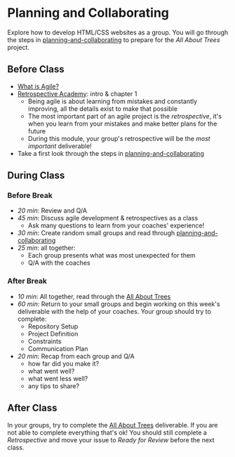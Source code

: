 # Planning and Collaborating

Explore how to develop HTML/CSS websites as a group. You will go through the
steps in
[planning-and-collaborating](https://github.com/hackyourfuturebelgium/planning-and-collaborating)
to prepare for the _All About Trees_ project.

## Before Class

- [What is Agile?](https://www.youtube.com/watch?v=Z9QbYZh1YXY&list=PLBUu5aGDLKnbeEx8U-5r436bw6p9wv1rS)
- [Retrospective Academy](https://www.retrium.com/ultimate-guide-to-agile-retrospectives/intro):
  intro & chapter 1
  - Being agile is about learning from mistakes and constantly improving, all
    the details exist to make that possible
  - The most important part of an agile project is the _retrospective_, it's
    when you learn from your mistakes and make better plans for the future
  - During this module, your group's retrospective will be the _most important_
    deliverable!
- Take a first look through the steps in
  [planning-and-collaborating](https://github.com/hackyourfuturebelgium/planning-and-collaborating)

## During Class

### Before Break

- _20 min_: Review and Q/A
- _45 min_: Discuss agile development & retrospectives as a class
  - Ask many questions to learn from your coaches' experience!
- _30 min_: Create random small groups and read through
  [planning-and-collaborating](https://github.com/hackyourfuturebelgium/planning-and-collaborating)
- _25 min_: all together:
  - Each group presents what was most unexpected for them
  - Q/A with the coaches

### After Break

- _10 min_: All together, read through the
  [All About Trees](../deliverables/all-about-trees)
- _60 min_: Return to your small groups and begin working on this week's
  deliverable with the help of your coaches. Your group should try to complete:
  - Repository Setup
  - Project Definition
  - Constraints
  - Communication Plan
- _20 min_: Recap from each group and Q/A
  - how far did you make it?
  - what went well?
  - what went less well?
  - any tips to share?

## After Class

In your groups, try to complete the
[All About Trees](../deliverables/all-about-trees) deliverable. If you are not
able to complete everything that's ok! You should still complete a
_Retrospective_ and move your issue to _Ready for Review_ before the next class.
